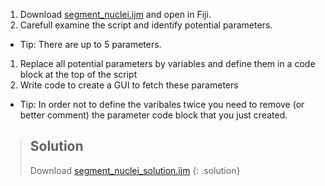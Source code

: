 1. Download [segment_nuclei.ijm](https://raw.githubusercontent.com/NEUBIAS/training-resources/master/_includes/fetching_user_input/exercises/segment_nuclei.ijm) and open in Fiji.
1. Carefull examine the script and identify potential parameters.
  - Tip: There are up to 5 parameters.
1. Replace all potential parameters by variables and define them in a code block at the top of the script
1. Write code to create a GUI to fetch these parameters
  - Tip: In order not to define the varibales twice you need to remove (or better comment) the parameter code block that you just created.

> ## Solution
>   Download [segment_nuclei_solution.ijm](https://raw.githubusercontent.com/NEUBIAS/training-resources/master/_includes/fetching_user_input/exercises/segment_nuclei_solution.ijm)
{: .solution}
